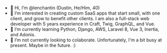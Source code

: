 - 👋 Hi, I’m @lenchantin (Dustin, He/Him, 40)
- 👀 I’m interested in creating custom SaaS apps that start small, with one client, and grow to benefit other clients. I am also a full-stack web developer with 5 years experience in Craft, Twig, GraphQL, and Vue.
- 🌱 I’m currently learning Python, Django, AWS, Laravel 8, Vue 3, Inertia, and Adonis.
- 💞️ I’m not currently looking to colaborate. Unfortunately, I'm a bit busy at present. Maybe in the future. :)

<!---
lenchantin/lenchantin is a ✨ special ✨ repository because its `README.md` (this file) appears on your GitHub profile.
You can click the Preview link to take a look at your changes.
--->
